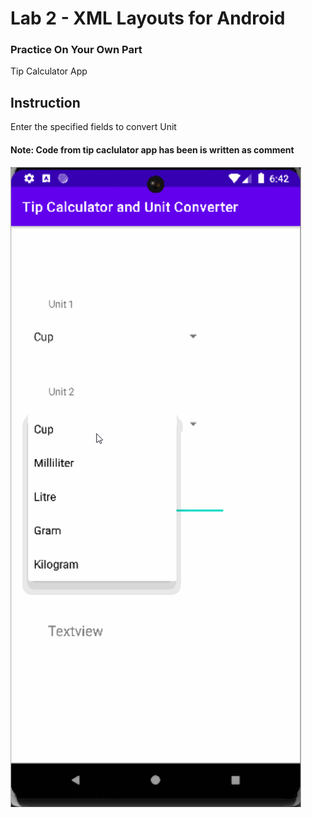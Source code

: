 # Lab 2 - XML Layouts for Android
### Practice On Your Own Part

Tip Calculator App

## Instruction

Enter the specified fields to convert Unit

#### Note: Code from tip caclulator app has been is written as comment

![](https://github.com/aprameya200/XML-Layouts-For-Android/blob/Practice_On_Your_Own/Gifs/unit_Converter.gif)
